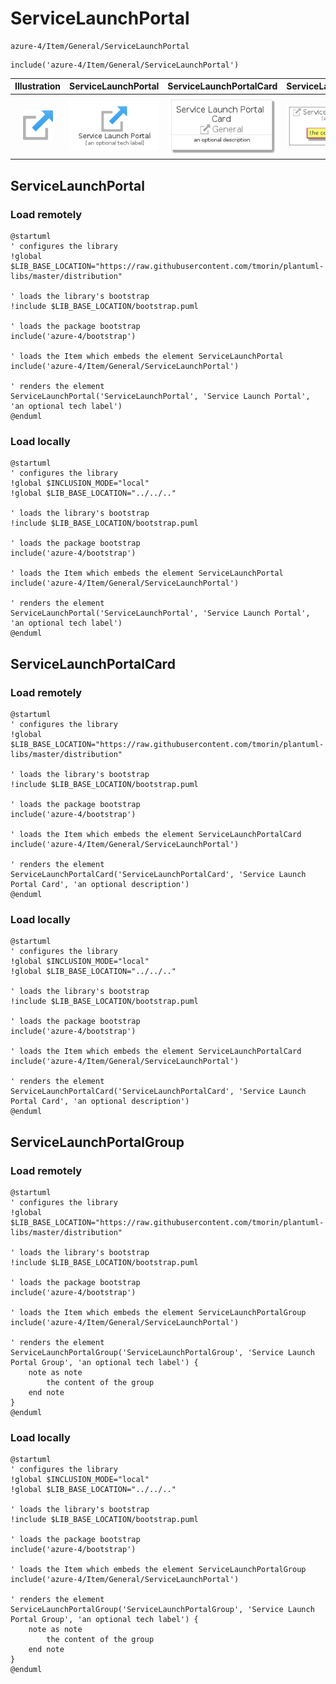 # ServiceLaunchPortal


```text
azure-4/Item/General/ServiceLaunchPortal
```

```text
include('azure-4/Item/General/ServiceLaunchPortal')
```



| Illustration | ServiceLaunchPortal | ServiceLaunchPortalCard | ServiceLaunchPortalGroup |
| :---: | :---: | :---: | :---: |
| ![illustration for Illustration](../../../azure-4/Item/General/ServiceLaunchPortal.png) | ![illustration for ServiceLaunchPortal](../../../azure-4/Item/General/ServiceLaunchPortal.Local.png) | ![illustration for ServiceLaunchPortalCard](../../../azure-4/Item/General/ServiceLaunchPortalCard.Local.png) | ![illustration for ServiceLaunchPortalGroup](../../../azure-4/Item/General/ServiceLaunchPortalGroup.Local.png) |




## ServiceLaunchPortal

### Load remotely
```plantuml
@startuml
' configures the library
!global $LIB_BASE_LOCATION="https://raw.githubusercontent.com/tmorin/plantuml-libs/master/distribution"

' loads the library's bootstrap
!include $LIB_BASE_LOCATION/bootstrap.puml

' loads the package bootstrap
include('azure-4/bootstrap')

' loads the Item which embeds the element ServiceLaunchPortal
include('azure-4/Item/General/ServiceLaunchPortal')

' renders the element
ServiceLaunchPortal('ServiceLaunchPortal', 'Service Launch Portal', 'an optional tech label')
@enduml
```

### Load locally
```plantuml
@startuml
' configures the library
!global $INCLUSION_MODE="local"
!global $LIB_BASE_LOCATION="../../.."

' loads the library's bootstrap
!include $LIB_BASE_LOCATION/bootstrap.puml

' loads the package bootstrap
include('azure-4/bootstrap')

' loads the Item which embeds the element ServiceLaunchPortal
include('azure-4/Item/General/ServiceLaunchPortal')

' renders the element
ServiceLaunchPortal('ServiceLaunchPortal', 'Service Launch Portal', 'an optional tech label')
@enduml
```

## ServiceLaunchPortalCard

### Load remotely
```plantuml
@startuml
' configures the library
!global $LIB_BASE_LOCATION="https://raw.githubusercontent.com/tmorin/plantuml-libs/master/distribution"

' loads the library's bootstrap
!include $LIB_BASE_LOCATION/bootstrap.puml

' loads the package bootstrap
include('azure-4/bootstrap')

' loads the Item which embeds the element ServiceLaunchPortalCard
include('azure-4/Item/General/ServiceLaunchPortal')

' renders the element
ServiceLaunchPortalCard('ServiceLaunchPortalCard', 'Service Launch Portal Card', 'an optional description')
@enduml
```

### Load locally
```plantuml
@startuml
' configures the library
!global $INCLUSION_MODE="local"
!global $LIB_BASE_LOCATION="../../.."

' loads the library's bootstrap
!include $LIB_BASE_LOCATION/bootstrap.puml

' loads the package bootstrap
include('azure-4/bootstrap')

' loads the Item which embeds the element ServiceLaunchPortalCard
include('azure-4/Item/General/ServiceLaunchPortal')

' renders the element
ServiceLaunchPortalCard('ServiceLaunchPortalCard', 'Service Launch Portal Card', 'an optional description')
@enduml
```

## ServiceLaunchPortalGroup

### Load remotely
```plantuml
@startuml
' configures the library
!global $LIB_BASE_LOCATION="https://raw.githubusercontent.com/tmorin/plantuml-libs/master/distribution"

' loads the library's bootstrap
!include $LIB_BASE_LOCATION/bootstrap.puml

' loads the package bootstrap
include('azure-4/bootstrap')

' loads the Item which embeds the element ServiceLaunchPortalGroup
include('azure-4/Item/General/ServiceLaunchPortal')

' renders the element
ServiceLaunchPortalGroup('ServiceLaunchPortalGroup', 'Service Launch Portal Group', 'an optional tech label') {
    note as note
        the content of the group
    end note
}
@enduml
```

### Load locally
```plantuml
@startuml
' configures the library
!global $INCLUSION_MODE="local"
!global $LIB_BASE_LOCATION="../../.."

' loads the library's bootstrap
!include $LIB_BASE_LOCATION/bootstrap.puml

' loads the package bootstrap
include('azure-4/bootstrap')

' loads the Item which embeds the element ServiceLaunchPortalGroup
include('azure-4/Item/General/ServiceLaunchPortal')

' renders the element
ServiceLaunchPortalGroup('ServiceLaunchPortalGroup', 'Service Launch Portal Group', 'an optional tech label') {
    note as note
        the content of the group
    end note
}
@enduml
```

